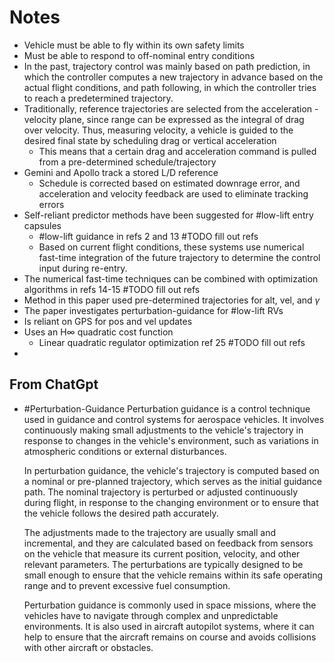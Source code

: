 
# Notes

- Vehicle must be able to fly within its own safety limits
- Must be able to respond to off-nominal entry conditions
- In the past, trajectory control was mainly based on path prediction, in which the controller computes a new trajectory in advance based on the actual flight conditions, and path following, in which the controller tries to reach a predetermined trajectory.
- Traditionally, reference trajectories are selected from the acceleration - velocity plane, since range can be expressed as the integral of drag over velocity. Thus, measuring velocity, a vehicle is guided to the desired final state by scheduling drag or vertical acceleration
	- This means that a certain drag and acceleration command is pulled from a pre-determined schedule/trajectory
- Gemini and Apollo track a stored L/D reference
	- Schedule is corrected based on estimated downrage error, and acceleration and velocity feedback are used to eliminate tracking errors
- Self-reliant predictor methods have been suggested for #low-lift entry capsules
	- #low-lift guidance in refs 2 and 13 #TODO fill out refs
	- Based on current flight conditions, these systems use numerical fast-time integration of the future trajectory to determine the control input during re-entry.
- The numerical fast-time techniques can be combined with optimization algorithms in refs 14-15 #TODO fill out refs
- Method in this paper used pre-determined trajectories for alt, vel, and $\gamma$ 
- The paper investigates perturbation-guidance for #low-lift RVs
- Is reliant on GPS for pos and vel updates
- Uses an H$\infty$ quadratic cost function
	- Linear quadratic regulator optimization ref 25 #TODO fill out refs
- 


## From ChatGpt

- #Perturbation-Guidance 
	Perturbation guidance is a control technique used in guidance and control systems for aerospace vehicles. It involves continuously making small adjustments to the vehicle's trajectory in response to changes in the vehicle's environment, such as variations in atmospheric conditions or external disturbances.
	
	In perturbation guidance, the vehicle's trajectory is computed based on a nominal or pre-planned trajectory, which serves as the initial guidance path. The nominal trajectory is perturbed or adjusted continuously during flight, in response to the changing environment or to ensure that the vehicle follows the desired path accurately.
	
	The adjustments made to the trajectory are usually small and incremental, and they are calculated based on feedback from sensors on the vehicle that measure its current position, velocity, and other relevant parameters. The perturbations are typically designed to be small enough to ensure that the vehicle remains within its safe operating range and to prevent excessive fuel consumption.
	
	Perturbation guidance is commonly used in space missions, where the vehicles have to navigate through complex and unpredictable environments. It is also used in aircraft autopilot systems, where it can help to ensure that the aircraft remains on course and avoids collisions with other aircraft or obstacles.
